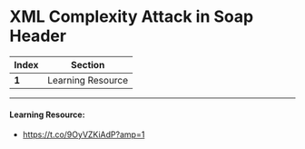 # XML Complexity Attack in Soap Header

Index | Section
--- | ---
**1** | Learning Resource

___


#### Learning Resource: 

* https://t.co/9OyVZKiAdP?amp=1
